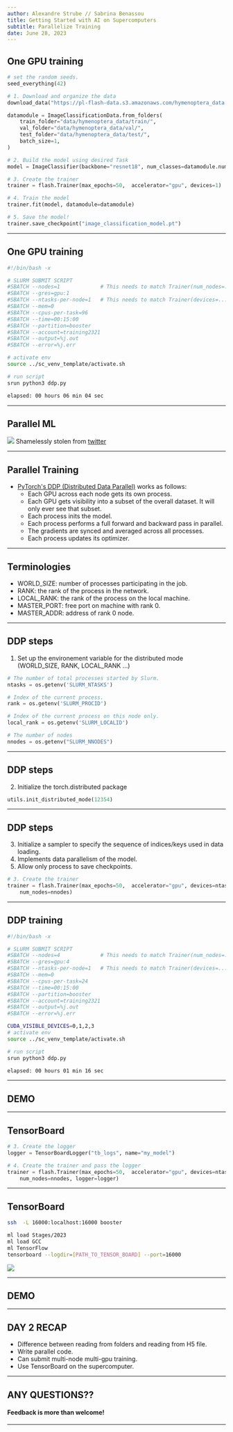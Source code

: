 ```yaml
---
author: Alexandre Strube // Sabrina Benassou
title: Getting Started with AI on Supercomputers 
subtitle: Parallelize Training
date: June 28, 2023
---
```


## One GPU training 

```python
# set the random seeds.
seed_everything(42)

# 1. Download and organize the data
download_data("https://pl-flash-data.s3.amazonaws.com/hymenoptera_data.zip", "data/")

datamodule = ImageClassificationData.from_folders(
    train_folder="data/hymenoptera_data/train/",
    val_folder="data/hymenoptera_data/val/",
    test_folder="data/hymenoptera_data/test/",
    batch_size=1,
)

# 2. Build the model using desired Task
model = ImageClassifier(backbone="resnet18", num_classes=datamodule.num_classes, pretrained=False)

# 3. Create the trainer 
trainer = flash.Trainer(max_epochs=50,  accelerator="gpu", devices=1)

# 4. Train the model
trainer.fit(model, datamodule=datamodule)

# 5. Save the model!
trainer.save_checkpoint("image_classification_model.pt")
```

---

## One GPU training 

``` bash 
#!/bin/bash -x

# SLURM SUBMIT SCRIPT
#SBATCH --nodes=1             # This needs to match Trainer(num_nodes=...)
#SBATCH --gres=gpu:1
#SBATCH --ntasks-per-node=1   # This needs to match Trainer(devices=...)
#SBATCH --mem=0
#SBATCH --cpus-per-task=96
#SBATCH --time=00:15:00
#SBATCH --partition=booster
#SBATCH --account=training2321
#SBATCH --output=%j.out
#SBATCH --error=%j.err

# activate env
source ../sc_venv_template/activate.sh

# run script 
srun python3 ddp.py
```

```bash
elapsed: 00 hours 06 min 04 sec
```

---

## Parallel ML

![](images/paralellism-types.jpg)
Shamelessly stolen from [twitter](https://twitter.com/rasbt/status/1625494398778892292)

---

## Parallel Training

- [PyTorch's DDP (Distributed Data Parallel)](https://lightning.ai/docs/pytorch/stable/accelerators/gpu_intermediate.html) works as follows:
    - Each GPU across each node gets its own process.
    - Each GPU gets visibility into a subset of the overall dataset. It will only ever see that subset.
    - Each process inits the model.
    - Each process performs a full forward and backward pass in parallel.
    - The gradients are synced and averaged across all processes.
    - Each process updates its optimizer.

---

## Terminologies

- WORLD_SIZE: number of processes participating in the job.
- RANK: the rank of the process in the network.
- LOCAL_RANK: the rank of the process on the local machine.
- MASTER_PORT: free port on machine with rank 0.
- MASTER_ADDR: address of rank 0 node.

---

## DDP steps

1. Set up the environement variable for the distributed mode (WORLD_SIZE, RANK, LOCAL_RANK ...)

```python
# The number of total processes started by Slurm.
ntasks = os.getenv('SLURM_NTASKS')

# Index of the current process.
rank = os.getenv('SLURM_PROCID')

# Index of the current process on this node only.
local_rank = os.getenv('SLURM_LOCALID')

# The number of nodes
nnodes = os.getenv("SLURM_NNODES")
```

---

## DDP steps

2. Initialize the torch.distributed package

```python
utils.init_distributed_mode(12354)
```

---

## DDP steps

3. Initialize a sampler to specify the sequence of indices/keys used in data loading.
4. Implements data parallelism of the model. 
5. Allow only process to save checkpoints.


```python
# 3. Create the trainer 
trainer = flash.Trainer(max_epochs=50,  accelerator="gpu", devices=ntasks,\
    num_nodes=nnodes)
```

---

## DDP training

```bash
#!/bin/bash -x

# SLURM SUBMIT SCRIPT
#SBATCH --nodes=4             # This needs to match Trainer(num_nodes=...)
#SBATCH --gres=gpu:4
#SBATCH --ntasks-per-node=1   # This needs to match Trainer(devices=...)
#SBATCH --mem=0
#SBATCH --cpus-per-task=24
#SBATCH --time=00:15:00
#SBATCH --partition=booster
#SBATCH --account=training2321
#SBATCH --output=%j.out
#SBATCH --error=%j.err

CUDA_VISIBLE_DEVICES=0,1,2,3
# activate env
source ../sc_venv_template/activate.sh

# run script 
srun python3 ddp.py
```

```bash
elapsed: 00 hours 01 min 16 sec
```

---

## DEMO

--- 

## TensorBoard

```python 
# 3. Create the logger 
logger = TensorBoardLogger("tb_logs", name="my_model")

# 4. Create the trainer and pass the logger 
trainer = flash.Trainer(max_epochs=50,  accelerator="gpu", devices=ntasks, \
    num_nodes=nnodes, logger=logger)
```

--- 

## TensorBoard

```bash
ssh  -L 16000:localhost:16000 booster
```

```bash
ml load Stages/2023 
ml load GCC 
ml TensorFlow
tensorboard --logdir=[PATH_TO_TENSOR_BOARD] --port=16000
```
![](images/tb.png)

---

## DEMO

---

## DAY 2 RECAP 

- Difference between reading from folders and reading from H5 file.
- Write parallel code.
- Can submit multi-node multi-gpu training.
- Use TensorBoard on the supercomputer.

---

## ANY QUESTIONS??

#### Feedback is more than welcome!

---
